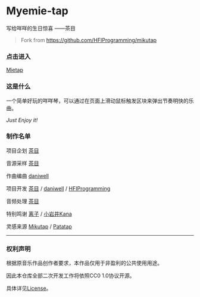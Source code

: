 # Myemie-tap

写给咩咩的生日惊喜  ——茶目

> Fork from https://github.com/HFIProgramming/mikutap

### 点击进入

[Mietap](mietap.cyame.club)
### 这是什么

一个简单好玩的咩咩琴，可以通过在页面上滑动鼠标触发区块来弹出节奏明快的乐曲。

*Just Enjoy it!*

### 制作名单

项目企划 [茶目](https://space.bilibili.com/2265912)

音源采样 [茶目](https://space.bilibili.com/2265912)

作曲编曲 [daniwell](https://twitter.com/daniwell_aidn)

项目开发 [茶目](https://space.bilibili.com/2265912) / [daniwell](https://twitter.com/daniwell_aidn) / [HFIProgramming](https://github.com/HFIProgramming)

音频处理 [茶目](https://space.bilibili.com/2265912)

特别鸣谢 [离子](https://space.bilibili.com/7564991) / [小岩井Kana](https://space.bilibili.com/549256426)

灵感来源 [Mikutap](https://aidn.jp/mikutap/) / [Patatap](http://patatap.com/)


---
### 权利声明

根据原音乐作品创作者要求，本作品仅用于非盈利的公共使用用途。

因此本仓库全部二次开发工作将依照CC0 1.0协议开源。

具体详见[License](https://github.com/Cyame/myemie-tap/blob/main/LICENSE)。